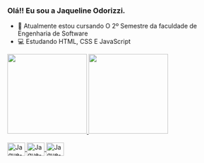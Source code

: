 ### Olá!! Eu sou a Jaqueline Odorizzi.
- 📖 Atualmente estou cursando O 2º Semestre da faculdade de Engenharia de Software
- 💻 Estudando HTML, CSS E JavaScript
<div>
  <a href="https://beacons.ai/jaquelineodorizzi">
  <img height= "180cm" src="https://github-readme-stats.vercel.app/api?username=jaquelineodorizzi&show_icons=true&theme=onedark&include_all_commits=true&count_private=true"/>
  <img height= "180cm" src="https://github-readme-stats.vercel.app/api/top-langs/?username=jaquelineodorizzi&layout=compact&langs_count=16&theme=dracula"/>
</div>

<div style="display: inline_block"> <br>
  <img align="center" alt="Jaque-Arduino" height="30" width="40" src="https://cdn.jsdelivr.net/gh/devicons/devicon/icons/arduino/arduino-original-wordmark.svg"/>
  <img align="center" alt="Jaque-Arduino" height="30" width="40" src="https://cdn.jsdelivr.net/gh/devicons/devicon/icons/canva/canva-original.svg"/>
  <img align="center" alt="Jaque-Arduino" height="30" width="40" src= "https://cdn.jsdelivr.net/gh/devicons/devicon/icons/git/git-original.svg" />
          
</div>
